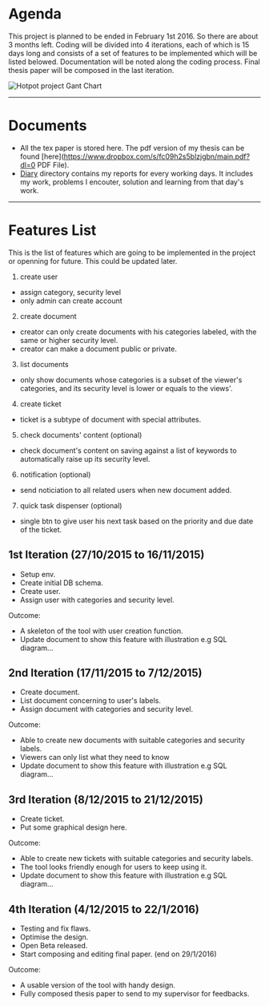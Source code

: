 # Agenda
This project is planned to be ended in February 1st 2016. So there are about 3 months left.
Coding will be divided into 4 iterations, each of which is 15 days long and consists of a set of features to be implemented which will be listed belowed.
Documentation will be noted along the coding process. Final thesis paper will be composed in the last iteration.

![Hotpot project Gant Chart](https://github.com/khangpn/hotpot/tree/master/documents/hotpot_gantchart.png)

-------------------------------------------------------------
# Documents

- All the tex paper is stored here. The pdf version of my thesis can be found [here](https://www.dropbox.com/s/fc09h2s5blzjgbn/main.pdf?dl=0 PDF File).
- [Diary](https://github.com/khangpn/hotpot/tree/master/documents/diary) directory contains my reports for every working days. It includes my work, problems I encouter, solution and learning from that day's work.

-------------------------------------------------------------
# Features List
This is the list of features which are going to be implemented in the project or openning for future. This could be updated later.

1. create user
  - assign category, security level
  - only admin can create account
2. create document
  - creator can only create documents with his categories labeled, with the same or higher security level.
  - creator can make a document public or private.
3. list documents
  - only show documents whose categories is a subset of the viewer's categories, and its security level is lower or equals to the views'.
4. create ticket
  - ticket is a subtype of document with special attributes.
5. check documents' content (optional)
  - check document's content on saving against a list of keywords to automatically raise up its security level.
6. notification (optional)
  - send noticiation to all related users when new document added.
7. quick task dispenser (optional)
  - single btn to give user his next task based on the priority and due date of the ticket.

## 1st Iteration (27/10/2015 to 16/11/2015)
- Setup env.
- Create initial DB schema.
- Create user.
- Assign user with categories and security level.

Outcome: 
- A skeleton of the tool with user creation function.
- Update document to show this feature with illustration e.g SQL diagram...

## 2nd Iteration (17/11/2015 to 7/12/2015)
- Create document.
- List document concerning to user's labels.
- Assign document with categories and security level.

Outcome: 
- Able to create new documents with suitable categories and security labels.
- Viewers can only list what they need to know
- Update document to show this feature with illustration e.g SQL diagram...

## 3rd Iteration (8/12/2015 to 21/12/2015)
- Create ticket.
- Put some graphical design here.

Outcome: 
- Able to create new tickets with suitable categories and security labels.
- The tool looks friendly enough for users to keep using it.
- Update document to show this feature with illustration e.g SQL diagram...

## 4th Iteration (4/12/2015 to 22/1/2016)
- Testing and fix flaws.
- Optimise the design.
- Open Beta released.
- Start composing and editing final paper. (end on 29/1/2016)

Outcome:
- A usable version of the tool with handy design.
- Fully composed thesis paper to send to my supervisor for feedbacks.
